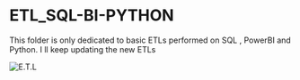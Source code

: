# ETL_SQL-BI-PYTHON
This folder is only dedicated to basic ETLs performed on SQL , PowerBI and Python. I ll keep updating the new ETLs

![E.T.L](https://th.bing.com/th/id/OIP.JSi2RTjx37LM62nptj18BQHaDo?rs=1&pid=ImgDetMain)

